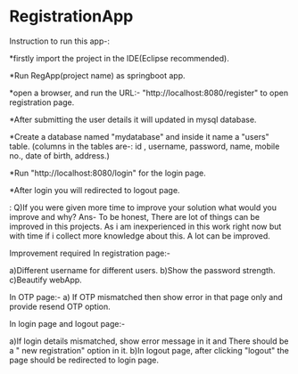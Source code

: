 # RegistrationApp
Instruction to run this app-:

*firstly import the project in the IDE(Eclipse recommended).

*Run RegApp(project name) as  springboot app.

*open a browser, and run the URL:- "http://localhost:8080/register"
to open registration page.

*After submitting the user details it will updated in mysql database.

*Create a database named "mydatabase" and inside it name a "users" table.
(columns in the tables are-: id , username, password, name, mobile no., date of birth, address.)

*Run "http://localhost:8080/login" for the login page.

*After login you will redirected to logout page.


: Q)If you were given more
time to improve your solution what would you improve and why?
Ans- To be honest, There are lot of things can be improved in this projects. As i am inexperienced 
in this work right now but with time if i collect more knowledge about this. A lot can be improved. 

Improvement required
In registration page:-

a)Different username for different users.
b)Show the password strength.
c)Beautify webApp.
  

In OTP page:-
a) If OTP mismatched then show error in that page only and provide resend OTP option.


In login page and logout page:-

a)If login details mismatched, show error message in it and There should be a " new registration" option in it.
b)In logout page, after clicking "logout" the page should be redirected to login page.
